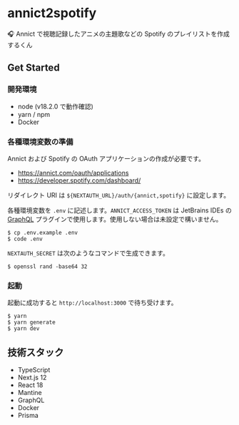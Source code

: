 # annict2spotify

🎧 Annict で視聴記録したアニメの主題歌などの Spotify のプレイリストを作成するくん

## Get Started

### 開発環境

- node (v18.2.0 で動作確認)
- yarn / npm
- Docker

### 各種環境変数の準備

Annict および Spotify の OAuth アプリケーションの作成が必要です。

- https://annict.com/oauth/applications
- https://developer.spotify.com/dashboard/

リダイレクト URI は `${NEXTAUTH_URL}/auth/{annict,spotify}` に設定します。

各種環境変数を `.env` に記述します。`ANNICT_ACCESS_TOKEN` は JetBrains IDEs の [GraphQL](https://plugins.jetbrains.com/plugin/8097-graphql) プラグインで使用します。使用しない場合は未設定で構いません。

```console
$ cp .env.example .env
$ code .env
```

`NEXTAUTH_SECRET` は次のようなコマンドで生成できます。

```console
$ openssl rand -base64 32
```

### 起動

起動に成功すると `http://localhost:3000` で待ち受けます。

```console
$ yarn
$ yarn generate
$ yarn dev
```

## 技術スタック

- TypeScript
- Next.js 12
- React 18
- Mantine
- GraphQL
- Docker
- Prisma
